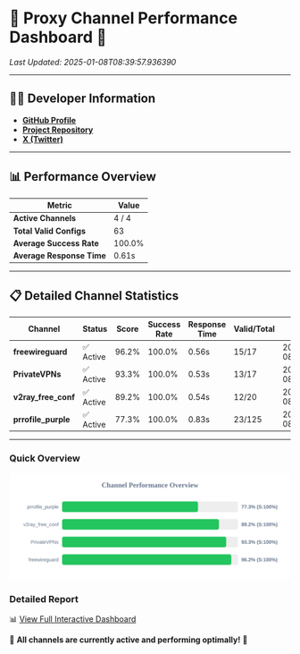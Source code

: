# 🌟 Proxy Channel Performance Dashboard 🌟

_Last Updated: 2025-01-08T08:39:57.936390_

---

## 👩‍💻 Developer Information

- **[GitHub Profile](https://github.com/4n0nymou3)**  
- **[Project Repository](https://github.com/4n0nymou3/multi-proxy-config-fetcher)**  
- **[X (Twitter)](https://x.com/4n0nymou3)**  

---

## 📊 Performance Overview

| Metric                | Value       |
|-----------------------|-------------|
| **Active Channels**   | 4 / 4       |
| **Total Valid Configs** | 63          |
| **Average Success Rate** | 100.0%      |
| **Average Response Time** | 0.61s       |

---

## 📋 Detailed Channel Statistics

| Channel          | Status     | Score  | Success Rate | Response Time | Valid/Total | Last Success               |
|------------------|------------|--------|--------------|---------------|-------------|----------------------------|
| **freewireguard**  | ✅ Active  | 96.2%  | 100.0% | 0.56s         | 15/17       | 2025-01-08T08:39:57.934394 |
| **PrivateVPNs**  | ✅ Active  | 93.3%  | 100.0% | 0.53s         | 13/17       | 2025-01-08T08:39:57.348341 |
| **v2ray_free_conf**  | ✅ Active  | 89.2%  | 100.0% | 0.54s         | 12/20       | 2025-01-08T08:39:56.773183 |
| **prrofile_purple**  | ✅ Active  | 77.3%  | 100.0% | 0.83s         | 23/125       | 2025-01-08T08:39:56.189501 |

---

### Quick Overview
<div align="center">
  <a href="https://raw.githubusercontent.com/nullluser/NullRepo/refs/heads/main/assets/channel_stats_chart.svg">
    <img src="https://raw.githubusercontent.com/nullluser/NullRepo/refs/heads/main/assets/channel_stats_chart.svg" alt="Source Performance Statistics" width="800">
  </a>
</div>

### Detailed Report
📊 [View Full Interactive Dashboard](https://htmlpreview.github.io/?https://github.com/nullluser/NullRepo/blob/main/assets/performance_report.html)

🎉 **All channels are currently active and performing optimally!** 🎉
